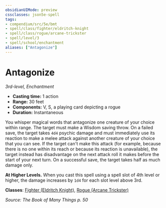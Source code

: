 ```yaml
---
obsidianUIMode: preview
cssclasses: json5e-spell
tags:
- compendium/src/5e/bmt
- spell/class/fighter/eldritch-knight
- spell/class/rogue/arcane-trickster
- spell/level/3
- spell/school/enchantment
aliases: ["Antagonize"]
---
```

# Antagonize
*3rd-level, Enchantment*  

- **Casting time:** 1 action
- **Range:** 30 feet
- **Components:** V, S, a playing card depicting a rogue
- **Duration:** Instantaneous

You whisper magical words that antagonize one creature of your choice within range. The target must make a Wisdom saving throw. On a failed save, the target takes `4d4` psychic damage and must immediately use its reaction to make a melee attack against another creature of your choice that you can see. If the target can't make this attack (for example, because there is no one within its reach or because its reaction is unavailable), the target instead has disadvantage on the next attack roll it makes before the start of your next turn. On a successful save, the target takes half as much damage only.

**At Higher Levels.** When you cast this spell using a spell slot of 4th level or higher, the damage increases by `1d4` for each slot level above 3rd.

**Classes**: [Fighter (Eldritch Knight)](z_compendium/classes/fighter-eldritch-knight.md), [Rogue (Arcane Trickster)](z_compendium/classes/rogue-arcane-trickster.md)

*Source: The Book of Many Things p. 50*
